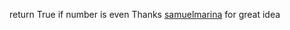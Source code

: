 return True if number is even
Thanks [samuelmarina](https://github.com/samuelmarina/is-even) for great idea
